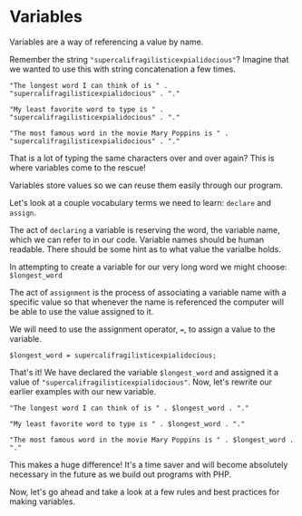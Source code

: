 # Variables
Variables are a way of referencing a value by name. 

Remember the string `"supercalifragilisticexpialidocious"`? Imagine that we wanted to use this with string concatenation a few times. 

`"The longest word I can think of is " . "supercalifragilisticexpialidocious" . "."`


`"My least favorite word to type is " . "supercalifragilisticexpialidocious" . "."`

`"The most famous word in the movie Mary Poppins is " . "supercalifragilisticexpialidocious" . "."`

That is a lot of typing the same characters over and over again? This is where variables come to the rescue!

Variables store values so we can reuse them easily through our program.

Let's look at a couple vocabulary terms we need to learn: `declare` and `assign`.

The act of `declaring` a variable is reserving the word, the variable name, which we can refer to in our code. Variable names should be human readable. There should be some hint as to what value the varialbe holds. 

In attempting to create a variable for our very long word we might choose: 
`$longest_word`

The act of `assignment` is the process of associating a variable name with a specific value so that whenever the name is referenced the computer will be able to use the value assigned to it. 

We will need to use the assignment operator, `=`, to assign a value to the variable.

`$longest_word = supercalifragilisticexpialidocious;`

That's it! We have declared the variable `$longest_word` and assigned it a value of `"supercalifragilisticexpialidocious"`. Now, let's rewrite our earlier examples with our new variable.

`"The longest word I can think of is " . $longest_word . "."`


`"My least favorite word to type is " . $longest_word . "."`

`"The most famous word in the movie Mary Poppins is " . $longest_word . "."`

This makes a huge difference! It's a time saver and will become absolutely necessary in the future as we build out programs with PHP. 

Now, let's go ahead and take a look at a few rules and best practices for making variables.